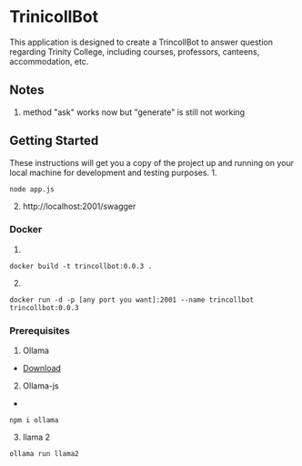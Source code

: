 # TrinicollBot
This application is designed to create a TrincollBot to answer question regarding Trinity College, including courses, professors, canteens, accommodation, etc.


## Notes
1. method "ask" works now but "generate" is still not working




## Getting Started
These instructions will get you a copy of the project up and running on your local machine for development and testing purposes.
1. 
```
node app.js  
```
2. http://localhost:2001/swagger

### Docker
1. 
```
docker build -t trincollbot:0.0.3 . 
```
2.
```
docker run -d -p [any port you want]:2001 --name trincollbot trincollbot:0.0.3
```


### Prerequisites

1. Ollama
-  [Download](https://ollama.com/download/Ollama-darwin.zip)
2. Ollama-js
- 
```
npm i ollama
```
3. llama 2
```
ollama run llama2
```